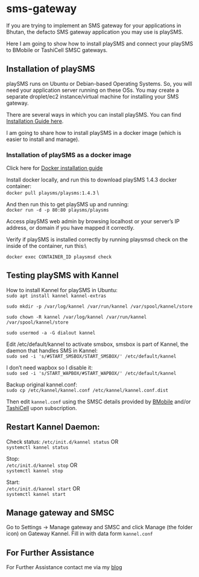 # sms-gateway
If you are trying to implement an SMS gateway for your applications in Bhutan, the defacto SMS gateway application you may use is playSMS. 

Here I am going to show how to install playSMS and connect your playSMS to BMobile or TashiCell SMSC gateways. 

## Installation of playSMS
playSMS runs on Ubuntu or Debian-based Operating Systems. So, you will need your application server running on these OSs. You may create a separate droplet/ec2 instance/virtual machine for installing your SMS gateway.

There are several ways in which you can install playSMS. You can find [Installation Guide here](https://playsms.org/).

I am going to share how to install playSMS in a docker image (which is easier to install and manage).

### Installation of playSMS as a docker image
Click here for [Docker installation guide](https://docs.docker.com/engine/install/ubuntu/)

Install docker locally, and run this to download playSMS 1.4.3 docker container: \
``docker pull playsms/playsms:1.4.3``
\

And then run this to get playSMS up and running:\
``docker run -d -p 80:80 playsms/playsms``


Access playSMS web admin by browsing localhost or your server’s IP address, or domain if you have mapped it correctly.


Verify if playSMS is installed correctly by running playsmsd check on the inside of the container, run this:\

``docker exec CONTAINER_ID playsmsd check``

## Testing playSMS with Kannel
How to install Kannel for playSMS in Ubuntu: \
``sudo apt install kannel kannel-extras``
 
``sudo mkdir -p /var/log/kannel /var/run/kannel /var/spool/kannel/store``
 
``sudo chown -R kannel /var/log/kannel /var/run/kannel /var/spool/kannel/store``
 
``sudo usermod -a -G dialout kannel``
 

Edit /etc/default/kannel to activate smsbox, smsbox is part of Kannel, the daemon that handles SMS in Kannel: \
``sudo sed -i 's/#START_SMSBOX/START_SMSBOX/' /etc/default/kannel``

I don’t need wapbox so I disable it: \
``sudo sed -i 's/START_WAPBOX/#START_WAPBOX/' /etc/default/kannel``

Backup original kannel.conf: \
``sudo cp /etc/kannel/kannel.conf /etc/kannel/kannel.conf.dist``

Then edit ``kannel.conf`` using the SMSC details provided by [BMobile](https://www.bt.bt/) and/or [TashiCell](https://www.tashicell.com/other-services/smsc-gateway) upon subscription. 

## Restart Kannel Daemon:
Check status:
``/etc/init.d/kannel status``				OR \
``systemctl kannel status``


 Stop:\
``/etc/init.d/kannel stop`` 					OR\
``systemctl kannel stop``
 
Start:\
``/etc/init.d/kannel start``					OR\
``systemctl kannel start``

## Manage gateway and SMSC
Go to Settings -> Manage gateway and SMSC and click Manage (the folder icon) on Gateway Kannel. Fill in with data form ``kannel.conf``

## For Further Assistance
For Further Assistance contact me via my [blog](https://bhutanio.com/)


